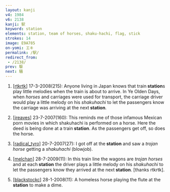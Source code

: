 ```yaml
---
layout: kanji
v4: 1984
v6: 2138
kanji: 駅
keyword: station
elements: station, team of horses, shaku-hachi, flag, stick
strokes: 14
image: E9A785
on-yomi: エキ
permalink: /駅/
redirect_from:
 - /2138/
prev: 駆
next: 騒
---
```


1) [<a href="http://kanji.koohii.com/profile/rtkrtk">rtkrtk</a>] 17-3-2008(215): Anyone living in Japan knows that train<strong> station</strong>s play little melodies when the train is about to arrive. In Ye Olden Days, when <em>horses</em> and carriages were used for transport, the carriage driver would play a little melody on his <em>shakuhachi</em> to let the passengers know the carriage was arriving at the next<strong> station</strong>.

2) [<a href="http://kanji.koohii.com/profile/jreaves">jreaves</a>] 23-7-2007(160): This reminds me of those infamous Mexican porn movies in which shakuhachi is performed on a horse. Here the deed is being done at a train<strong> station</strong>. As the passengers get off, so does the horse.

3) [<a href="http://kanji.koohii.com/profile/radical_tyro">radical_tyro</a>] 20-7-2007(27): I got off at the<strong> station</strong> and saw a <em>trojan horse</em> getting a <em>shakuhachi</em> (blowjob).

4) [<a href="http://kanji.koohii.com/profile/melchan">melchan</a>] 28-7-2009(11): In this train line the wagons are <em>trojan horses</em> and at each<strong> station</strong> the driver plays a little melody on his <em>shakuhachi</em> to let the passengers know they arrived at the next<strong> station</strong>. [thanks rtkrtk].

5) [<a href="http://kanji.koohii.com/profile/blackstockc">blackstockc</a>] 28-1-2008(11): A homeless horse playing the flute at the<strong> station</strong> to make a dime.

